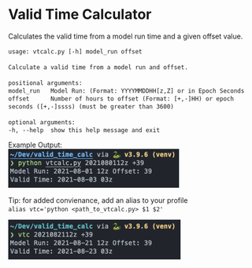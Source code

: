 # Valid Time Calculator

Calculates the valid time from a model run time and a given offset value.

    usage: vtcalc.py [-h] model_run offset

    Calculate a valid time from a model run and offset.

    positional arguments:
    model_run   Model Run: (Format: YYYYMMDDHH[z,Z] or in Epoch Seconds
    offset      Number of hours to offset (Format: [+,-]HH) or epoch seconds ([+,-]ssss) (must be greater than 3600)

    optional arguments:
    -h, --help  show this help message and exit

Example Output:  
![screenshot of vtcalc](img/screenshot.png "Screenshot")

Tip: for added convienance, add an alias to your profile  
`alias vtc='python <path_to_vtcalc.py> $1 $2'`

![screenshot of vtcalc](img/screenshot_alias.png "Screenshot")
